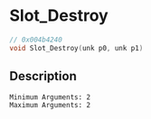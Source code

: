 # Slot_Destroy
```c
// 0x004b4240
void Slot_Destroy(unk p0, unk p1)
```
## Description
```
Minimum Arguments: 2
Maximum Arguments: 2
```
